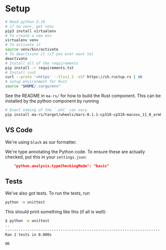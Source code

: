 # Setup

```bash
# Need python 3.10
# if no venv, get venv
pip3 install virtualenv
# To create a new env
virtualenv venv
# To activate it
source venv/bin/activate
# To deactivate it (if you ever want to)
deactivate
# Install all of the requirements
pip install -r requirements.txt
# Install rust
curl --proto '=https' --tlsv1.2 -sSf https://sh.rustup.rs | sh
# setup environment for Rust
source "$HOME/.cargo/env"
```

See the README in `ma-rs/` for how to build the Rust component.
This can be installed by the python component by running

```bash
# Exact naming of the `.whl` can vary.
pip install ma-rs/target/wheels/mars-0.1.1-cp310-cp310-macosx_11_0_arm64.whl --force-reinstall
```

## VS Code

We're using `black` as our formatter.

We're type annotating the Python code. To ensure these are actually checked,
put this in your `settings.json`:

```json
    "python.analysis.typeCheckingMode": "basic"
```

## Tests

We've also got tests. To run the tests, run

```bash
python -m unittest
```

This should print something like this (if all is well):

```bash
$ python -m unittest
..
----------------------------------------------------------------------
Ran 2 tests in 0.000s

OK
```
